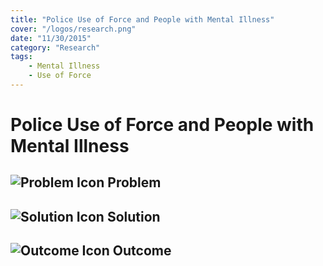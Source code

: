 ```yaml
---
title: "Police Use of Force and People with Mental Illness"
cover: "/logos/research.png"
date: "11/30/2015"
category: "Research"
tags:
    - Mental Illness
    - Use of Force
---
```


# Police Use of Force and People with Mental Illness

## ![Problem Icon](https://github.com/google/material-design-icons/raw/master/alert/1x_web/ic_error_outline_black_48dp.png "Problem") Problem

## ![Solution Icon](https://github.com/google/material-design-icons/raw/master/action/1x_web/ic_lightbulb_outline_black_48dp.png "Solution") Solution

## ![Outcome Icon](https://github.com/google/material-design-icons/raw/master/action/1x_web/ic_view_list_black_48dp.png "Outcome") Outcome
